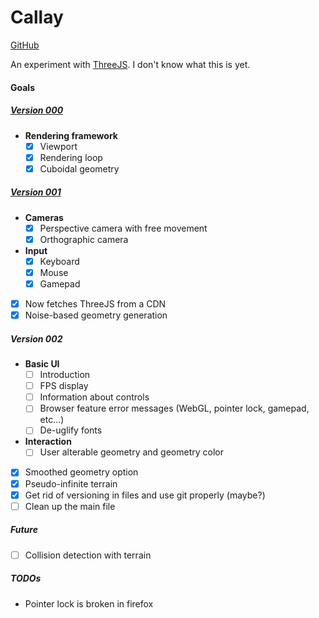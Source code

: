 # Callay

[GitHub](https://github.com/FergK/callay)

An experiment with [ThreeJS](#threejs). I don't know what this is yet.

#### Goals

##### [Version 000](http://fergk.com/callay/000/000index.html)

- **Rendering framework**
  - [x] Viewport
  - [x] Rendering loop
  - [x] Cuboidal geometry

##### [Version 001](http://fergk.com/callay/001/001index.html)

- **Cameras**
  - [x] Perspective camera with free movement
  - [x] Orthographic camera
- **Input**
  - [x] Keyboard
  - [x] Mouse
  - [x] Gamepad
- [x] Now fetches ThreeJS from a CDN
- [x] Noise-based geometry generation

##### Version 002

- **Basic UI**
  - [ ] Introduction
  - [ ] FPS display
  - [ ] Information about controls
  - [ ] Browser feature error messages (WebGL, pointer lock, gamepad, etc...)
  - [ ] De-uglify fonts
- **Interaction**
  - [ ] User alterable geometry and geometry color
- [x] Smoothed geometry option
- [x] Pseudo-infinite terrain
- [x] Get rid of versioning in files and use git properly (maybe?)
- [ ] Clean up the main file

##### Future
- [ ] Collision detection with terrain

##### TODOs
- Pointer lock is broken in firefox